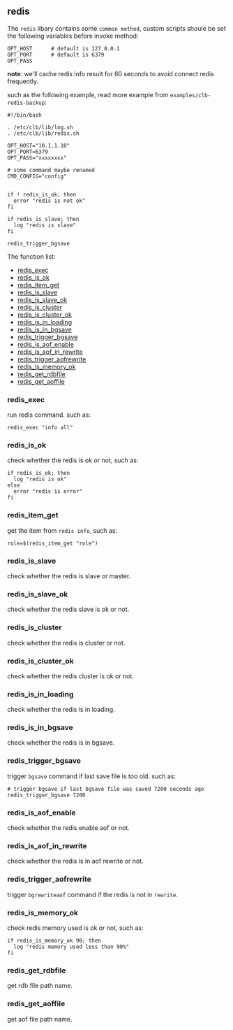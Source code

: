 ## redis

The `redis` libary contains some `common method`, custom scripts shoule be set the following variables before invoke method:
```
OPT_HOST      # default is 127.0.0.1
OPT_PORT      # default is 6379
OPT_PASS
```

**note**: we'll cache redis info result for 60 seconds to avoid connect redis frequently.

such as the following example, read more example from `examples/clb-redis-backup`:
```
#!/bin/bash

. /etc/clb/lib/log.sh
. /etc/clb/lib/redis.sh

OPT_HOST="10.1.1.10"
OPT_PORT=6379
OPT_PASS="xxxxxxxx"

# some command maybe renamed
CMD_CONFIG="config"


if ! redis_is_ok; then
  error "redis is not ok"
fi

if redis_is_slave; then
  log "redis is slave"
fi

redis_trigger_bgsave
```

The function list:

* [redis_exec](#redis_exec)
* [redis_is_ok](#redis_is_ok)
* [redis_item_get](#redis_item_get)
* [redis_is_slave](#redis_is_slave)
* [redis_is_slave_ok](#redis_is_slave_ok)
* [redis_is_cluster](#redis_is_cluster)
* [redis_is_cluster_ok](#redis_is_cluster_ok)
* [redis_is_in_loading](#redis_is_in_loading)
* [redis_is_in_bgsave](#redis_is_in_bgsave)
* [redis_trigger_bgsave](#redis_trigger_bgsave)
* [redis_is_aof_enable](#redis_is_aof_enable)
* [redis_is_aof_in_rewrite](#redis_is_aof_in_rewrite)
* [redis_trigger_aofrewrite](#redis_trigger_aofrewrite)
* [redis_is_memory_ok](#redis_is_memory_ok)
* [redis_get_rdbfile](#redis_get_rdbfile)
* [redis_get_aoffile](#redis_get_aoffile)

### redis_exec

run redis command. such as:
```
redis_exec "info all"
```

### redis_is_ok

check whether the redis is ok or not, such as:
```
if redis_is_ok; then
  log "redis is ok"
else
  error "redis is error"
fi
```

### redis_item_get

get the item from `redis info`, such as:
```
role=$(redis_item_get "role")
```

### redis_is_slave

check whether the redis is slave or master.

### redis_is_slave_ok

check whether the redis slave is ok or not.

### redis_is_cluster

check whether the redis is cluster or not.

### redis_is_cluster_ok

check whether the redis cluster is ok or not.

### redis_is_in_loading

check whether the redis is in loading.

### redis_is_in_bgsave

check whether the redis is in bgsave.

### redis_trigger_bgsave

trigger `bgsave` command if last save file is too old. such as:
```
# trigger bgsave if last bgsave file was saved 7200 seconds ago
redis_trigger_bgsave 7200
```

### redis_is_aof_enable

check whether the redis enable aof or not.

### redis_is_aof_in_rewrite

check whether the redis is in aof rewrite or not.

### redis_trigger_aofrewrite

trigger `bgrewriteaof` command if the redis is not in `rewrite`.

### redis_is_memory_ok

check redis memory used is ok or not, such as:
```
if redis_is_memory_ok 90; then
  log "redis memory used less than 90%"
fi
```

### redis_get_rdbfile

get rdb file path name.

### redis_get_aoffile

get aof file path name.
